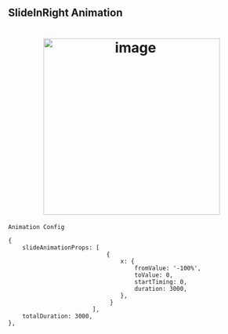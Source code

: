 ## SlideInRight Animation
<h1 align="center">
<img width="360" alt="image" src="assets/slideInRight.gif">
</h1>

`Animation Config`
```
{
	slideAnimationProps: [
							{
							 	x: {
                                    fromValue: '-100%',
                                    toValue: 0,
                                    startTiming: 0,
                                    duration: 3000,
							 	},
							 }
						],
    totalDuration: 3000,
},
```
